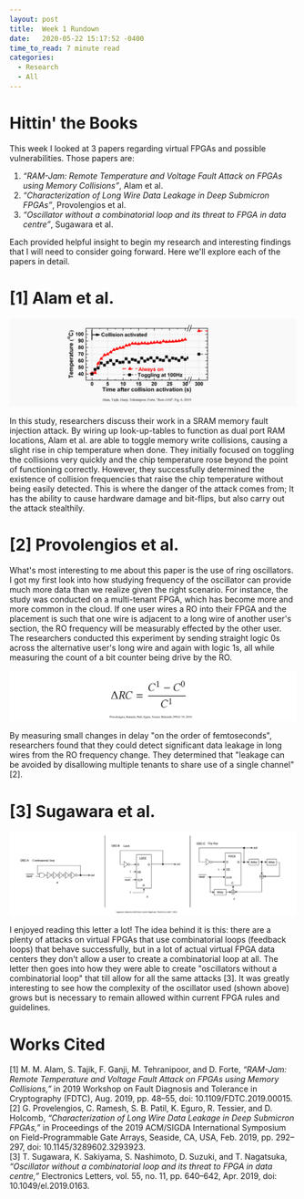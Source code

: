 ```yaml
---
layout: post
title:  Week 1 Rundown
date:   2020-05-22 15:17:52 -0400
time_to_read: 7 minute read
categories:
  - Research
  - All
---
```

# Hittin' the Books

This week I looked at 3 papers regarding virtual FPGAs and possible vulnerabilities. Those papers are:
1. *“RAM-Jam: Remote Temperature and Voltage Fault Attack on FPGAs using Memory Collisions”*, Alam et al.
2. *“Characterization of Long Wire Data Leakage in Deep Submicron FPGAs”*, Provolengios et al.
3. *“Oscillator without a combinatorial loop and its threat to FPGA in data centre”*, Sugawara et al.

Each provided helpful insight to begin my research and interesting findings that I will need to consider going forward. Here we'll explore each of the papers in detail.  

# [1] Alam et al.

![From "RAM-Jam", Figure 6](/images/week_1/ram_jam_figure.PNG)

In this study, researchers discuss their work in a SRAM memory fault injection attack. By wiring up look-up-tables to function as dual port RAM locations, Alam et al. are able to toggle memory write collisions, causing a slight rise in chip temperature when done. They initially focused on toggling the collisions very quickly and the chip temperature rose beyond the point of functioning correctly. However, they successfully determined the existence of collision frequencies that raise the chip temperature without being easily detected. This is where the danger of the attack comes from; It has the ability to cause hardware damage and bit-flips, but also carry out the attack stealthily.

# [2] Provolengios et al.

What's most interesting to me about this paper is the use of ring oscillators. I got my first look into how studying frequency of the oscillator can provide much more data than we realize given the right scenario. For instance, the study was conducted on a multi-tenant FPGA, which has become more and more common in the cloud. If one user wires a RO into their FPGA and the placement is such that one wire is adjacent to a long wire of another user's section, the RO frequency will be measurably effected by the other user. The researchers conducted this experiment by sending straight logic 0s across the alternative user's long wire and again with logic 1s, all while measuring the count of a bit counter being drive by the RO.

![From "Long Wire Data Leakage", Figure 1](/images/week_1/ro_equation.PNG)

By measuring small changes in delay "on the order of femtoseconds", researchers found that they could detect significant data leakage in long wires from the RO frequency change. They determined that "leakage can be avoided by disallowing multiple tenants to share use of a single channel" [2].

# [3] Sugawara et al.

![From "Oscillator without combinatorial logic", Figure 2](/images/week_1/oscillators3.PNG)

I enjoyed reading this letter a lot! The idea behind it is this: there are a plenty of attacks on virtual FPGAs that use combinatorial loops (feedback loops) that behave successfully, but in a lot of actual virtual FPGA data centers they don't allow a user to create a combinatorial loop at all. The letter then goes into how they were able to create "oscillators without a combinatorial loop" that till allow for all the same attacks [3]. It was greatly interesting to see how the complexity of the oscillator used (shown above) grows but is necessary to remain allowed within current FPGA rules and guidelines.

# Works Cited

[1] M. M. Alam, S. Tajik, F. Ganji, M. Tehranipoor, and D. Forte, *“RAM-Jam: Remote Temperature and Voltage Fault Attack on FPGAs using Memory Collisions,”* in 2019 Workshop on Fault Diagnosis and Tolerance in Cryptography (FDTC), Aug. 2019, pp. 48–55, doi: 10.1109/FDTC.2019.00015.  
[2] G. Provelengios, C. Ramesh, S. B. Patil, K. Eguro, R. Tessier, and D. Holcomb, *“Characterization of Long Wire Data Leakage in Deep Submicron FPGAs,”* in Proceedings of the 2019 ACM/SIGDA International Symposium on Field-Programmable Gate Arrays, Seaside, CA, USA, Feb. 2019, pp. 292–297, doi: 10.1145/3289602.3293923.  
[3] T. Sugawara, K. Sakiyama, S. Nashimoto, D. Suzuki, and T. Nagatsuka, *“Oscillator without a combinatorial loop and its threat to FPGA in data centre,”* Electronics Letters, vol. 55, no. 11, pp. 640–642, Apr. 2019, doi: 10.1049/el.2019.0163.

